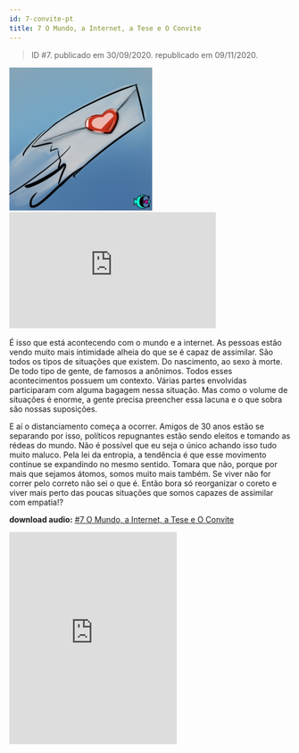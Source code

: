 ```yaml
---
id: 7-convite-pt
title: 7 O Mundo, a Internet, a Tese e O Convite
---
```


> ID #7. publicado em 30/09/2020. republicado em 09/11/2020.

![img](../../static/img/BC-07-convite-desenho.jpg) <iframe width="370" height="208" src="https://www.youtube.com/embed/18KPTM1-llY" frameborder="0" allow="accelerometer; autoplay; clipboard-write; encrypted-media; gyroscope; picture-in-picture" allowfullscreen></iframe>

É isso que está acontecendo com o mundo e a internet. As pessoas estão vendo muito mais intimidade alheia do que se é capaz de assimilar. São todos os tipos de situações que existem. Do nascimento, ao sexo à morte. De todo tipo de gente, de famosos a anônimos. Todos esses acontecimentos possuem um contexto. Várias partes envolvidas participaram com alguma bagagem nessa situação.
Mas como o volume de situações é enorme, a gente precisa preencher essa lacuna e o que sobra são nossas suposições.

E aí o distanciamento começa a ocorrer. Amigos de 30 anos estão se separando por isso, políticos repugnantes estão sendo eleitos e tomando as rédeas do mundo. Não é possível que eu seja o único achando isso tudo muito maluco. Pela lei da entropia, a tendência é que esse movimento continue se expandindo no mesmo sentido. Tomara que não, porque por mais que sejamos átomos, somos muito mais também. Se viver não for correr pelo correto não sei o que é. Então bora só reorganizar o coreto e viver mais perto das poucas situações que somos capazes de assimilar com empatia!?

**download audio:** <a href="/audio/BC-07-convite-audio-remix-pt.mp4" target="_blank">#7 O Mundo, a Internet, a Tese e O Convite</a>

<iframe src="https://open.spotify.com/embed/track/5Je169jvuK3BBZKy09m5Yn" width="300" height="380" frameborder="0" allowtransparency="true" allow="encrypted-media"></iframe>